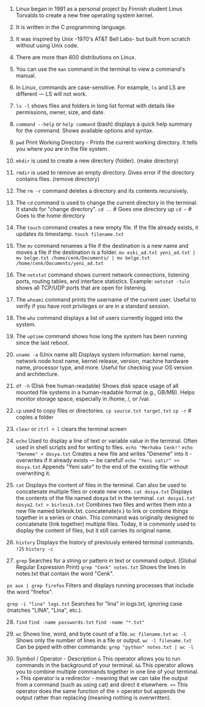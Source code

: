 1. Linux began in 1991 as a personal project by Finnish student Linus Torvalds to create a new free operating system kernel.

2. It is written in the C programming language.

3. It was inspired by Unix -1970's AT&T Bell Labs- but built from scratch without using Unix code.

4. There are more than 600 distributions on Linux.

5. You can use the `man` command in the terminal to view a command's manual.

6. In Linux, commands are case-sensitive. For example, `ls` and LS are different — LS will not work.

7. `ls -l` shows files and folders in long list format with details like permissions, owner, size, and date.

8. `command --help` or `help command` (bash) displays a quick help summary for the command. Shows available options and syntax.

9. `pwd` Print Working Directory - Prints the current working directory. It tells you where you are in the file system.

10. `mkdir` is used to create a new directory (folder). (make directory)

11. `rmdir` is used to remove an empty directory. Gives error if the directory contains files. (remove directory)

12. The `rm -r` command deletes a directory and its contents recursively.

13. The `cd` command is used to change the current directory in the terminal. It stands for "change directory".
  `cd ..`   # Goes one directory up
  `cd ~`    # Goes to the home directory

14. The `touch` command creates a new empty file. If the file already exists, it updates its timestamp.
`touch filename.txt`

15. The `mv` command renames a file if the destination is a new name and moves a file if the destination is a folder.
``` mv eski_ad.txt yeni_ad.txt | mv belge.txt /home/cenk/Documents/ | mv belge.txt /home/cenk/Documents/yeni_ad.txt ```

16. The `netstat` command shows current network connections, listening ports, routing tables, and interface statistics.
	Example: `netstat -tuln` shows all TCP/UDP ports that are open for listening.

17. The `whoami` command prints the username of the current user. Useful to verify if you have root privileges or are in a standard session.

18. The `who` command displays a list of users currently logged into the system.

19. The `uptime` command shows how long the system has been running since the last reboot.

20. `uname -a` (Unix name all)
	Displays system information: kernel name, network node host name, kernel release, version, machine hardware name, processor type, and more.
	Useful for checking your OS version and architecture.

21. `df -h` (Disk free human-readable)
	Shows disk space usage of all mounted file systems in a human-readable format (e.g., GB/MB).
	Helps monitor storage space, especially in /home, /, or /var.

22. `cp` used to copy files or directories. 
	`cp source.txt target.txt`
	`cp -r` # copies a folder

23. `clear` or `ctrl + l`  clears the terminal screen


24. `echo` 
	Used to display a line of text or variable value in the terminal. Often used in shell scripts and for writing to files.
`echo "Merhaba Cenk!"`
`echo "Deneme" > dosya.txt` Creates a new file and writes "Deneme" into it - overwrites if it already exists — be careful!
`echo "Yeni satır" >> dosya.txt` Appends "Yeni satır" to the end of the existing file without overwriting it.

25. `cat` Displays the content of files in the terminal. Can also be used to concatenate multiple files or create new ones.
`cat dosya.txt` Displays the contents of the file named dosya.txt in the terminal.
`cat dosya1.txt dosya2.txt > birlesik.txt` Combines two files and writes them into a new file named birlesik.txt.
	concatenate(v.) to link or combine things together in a series or chain. This command was originally designed to concatenate (link together) multiple files.
	Today, it is commonly used to display the content of files, but it still carries its original name.

26. `history` Displays the history of previously entered terminal commands.
`!25` 
`history -c`

27. `grep` Searches for a string or pattern in text or command output. (Global Regular Expression Print)
	`grep "Cenk" notes.txt`
	Shows the lines in notes.txt that contain the word "Cenk".

`ps aux | grep firefox`
	Filters and displays running processes that include the word "firefox".

`grep -i "lina" logs.txt`
	Searches for "lina" in logs.txt, ignoring case (matches "LINA", "Lina", etc.).

28. `find`
	`find -name passwords.txt`
	`find -name "*.txt"`

29. `wc` Shows line, word, and byte count of a file.
`wc filename.txt`
`wc -l` Shows only the number of lines in a file or output.
`wc -l filename.txt`
	Can be piped with other commands:
	`grep "python" notes.txt | wc -l`

30. Symbol / Operator    -  	Description
`&`	                This operator allows you to run commands in the background of your terminal.
`&&`	                This operator allows you to combine multiple commands together in one line of your terminal.
`>`	                This operator is a redirector - meaning that we can take the output from a command (such as using cat) and direct it elsewhere.
`>>`	                This operator does the same function of the > operator but appends the output rather than replacing (meaning nothing is overwritten).




































